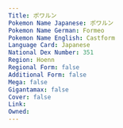 ```yaml
---
﻿Title: ポワルン
Pokemon Name Japanese: ポワルン
Pokemon Name German: Formeo
Pokemon Name English: Castform
Language Card: Japanese
National Dex Number: 351
Region: Hoenn
Regional Form: false
Additional Form: false
Mega: false
Gigantamax: false
Cover: false
Link: 
Owned: 
---
```

